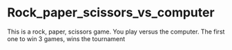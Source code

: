 # Rock_paper_scissors_vs_computer
This is a rock, paper, scissors game. You play versus the computer. The first one to win 3 games, wins the tournament
